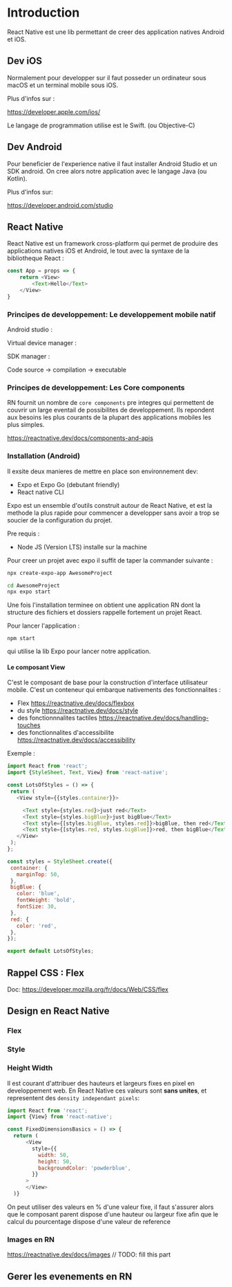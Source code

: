 # Introduction 

React Native est une lib permettant de creer des application natives Android et iOS.

## Dev iOS

Normalement pour developper sur il faut posseder un ordinateur sous macOS et un terminal mobile sous iOS.

Plus d'infos sur : 

https://developer.apple.com/ios/

Le langage de programmation utilise est le Swift. (ou Objective-C)



## Dev Android 

Pour beneficier de l'experience native il faut installer Android Studio et un SDK android. On cree alors notre application avec le langage Java (ou Kotlin).

Plus d'infos sur: 

https://developer.android.com/studio



## React Native 

React Native est un framework cross-platform qui permet de produire des applications natives iOS et Android, le tout avec la syntaxe de la bibliotheque React : 
``` javascript
const App = props => {
    return <View>
        <Text>Hello</Text>
    </View>
}
```

### Principes de developpement: Le developpement mobile natif

Android studio : 

Virtual device manager : 

SDK manager : 

Code source -> compilation -> executable


### Principes de developpement: Les Core components

RN fournit un nombre de `core components` pre integres qui permettent de couvrir un large eventail de possibilites de developpement. Ils repondent aux besoins les plus courants de la plupart des applications mobiles les plus simples.

https://reactnative.dev/docs/components-and-apis


### Installation (Android)

Il exsite deux manieres de mettre en place son environnement dev: 

- Expo et Expo Go (debutant friendly)
- React native CLI

Expo est un ensemble d'outils construit autour de React Native, et est la methode la plus rapide
pour commencer a developper sans avoir a trop se soucier de la configuration du projet.


Pre requis : 
 - Node JS (Version LTS) installe sur la machine

Pour creer un projet avec expo il suffit de taper la commander suivante : 
``` bash 
npx create-expo-app AwesomeProject

cd AwesomeProject
npx expo start
```

Une fois l'installation terminee on obtient une application
RN dont la structure des fichiers et dossiers rappelle fortement un projet React.

Pour lancer l'application : 
 ``` 
 npm start
 ```

 qui utilise la lib Expo pour lancer notre application. 


#### Le composant View

C'est le composant de base pour la construction d'interface utilisateur mobile.
C'est un conteneur qui embarque nativements des fonctionnalites : 
 - Flex https://reactnative.dev/docs/flexbox
 - du style https://reactnative.dev/docs/style
 - des fonctionnnalites tactiles https://reactnative.dev/docs/handling-touches
 - des fonctionnalites d'accessibilite https://reactnative.dev/docs/accessibility

 Exemple : 
 ``` javascript
import React from 'react';
import {StyleSheet, Text, View} from 'react-native';

const LotsOfStyles = () => {
  return (
    <View style={{styles.container}}>

      <Text style={styles.red}>just red</Text>
      <Text style={styles.bigBlue}>just bigBlue</Text>
      <Text style={[styles.bigBlue, styles.red]}>bigBlue, then red</Text>
      <Text style={[styles.red, styles.bigBlue]}>red, then bigBlue</Text>
    </View>
  );
};

const styles = StyleSheet.create({
  container: {
    marginTop: 50,
  },
  bigBlue: {
    color: 'blue',
    fontWeight: 'bold',
    fontSize: 30,
  },
  red: {
    color: 'red',
  },
});

export default LotsOfStyles;
 ```


## Rappel CSS : Flex 
Doc: https://developer.mozilla.org/fr/docs/Web/CSS/flex

## Design en React Native

### Flex




### Style

### Height Width

Il est courant d'attribuer des hauteurs et largeurs fixes en 
pixel en developpement web. En React Native ces valeurs 
sont **sans unites**, et representent des `density independant pixels`: 

``` javascript
import React from 'react';
import {View} from 'react-native';

const FixedDimensionsBasics = () => {
  return (
      <View
        style={{
          width: 50,
          height: 50,
          backgroundColor: 'powderblue',
        }}
      >
      </View>
  )}
```


On peut utiliser des valeurs en % d'une valeur fixe, il faut s'assurer alors que le composant parent dispose d'une hauteur ou largeur fixe afin que le calcul du pourcentage dispose d'une valeur de reference


### Images en RN
https://reactnative.dev/docs/images
// TODO: fill this part 





## Gerer les evenements en RN

